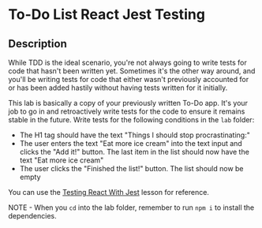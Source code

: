 # To-Do List React Jest Testing

## Description

While TDD is the ideal scenario, you're not always going to write tests for code that hasn't been written yet. Sometimes it's the other way around, and you'll be writing tests for code that either wasn't previously accounted for or has been added hastily without having tests written for it initially.

This lab is basically a copy of your previously written To-Do app. It's your job to go in and retroactively write tests for the code to ensure it remains stable in the future. Write tests for the following conditions in the `lab` folder:

- The H1 tag should have the text "Things I should stop procrastinating:"
- The user enters the text "Eat more ice cream" into the text input and clicks the "Add it!" button. The last item in the list should now have the text "Eat more ice cream"
- The user clicks the "Finished the list!" button. The list should now be empty

You can use the [Testing React With Jest](https://git.generalassemb.ly/ModernEngineering/testing-react-with-jest-walkthrough) lesson for reference.

NOTE - When you `cd` into the lab folder, remember to run `npm i` to install the dependencies.
